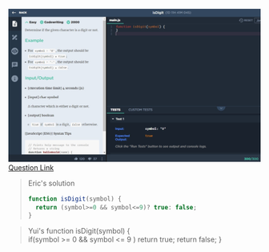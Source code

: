 ![(2019.09.15)isDigit](images/(2019.09.15)isDigit.jpg)
[Question Link](https://app.codesignal.com/challenge/n5MhXxfpoWf5unNfj)

> Eric's solution
>```js
>function isDigit(symbol) {
>   return (symbol>=0 && symbol<=9)? true: false;
>}
>```

> Yui's
> function isDigit(symbol) {    
>     if(symbol >= 0 && symbol <= 9 ) return true;
>     return false;
> }
